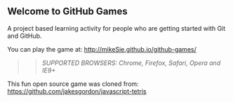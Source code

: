 ## Welcome to GitHub Games

A project based learning activity for people who are getting started with Git and GitHub.

You can play the game at: http://mikeSie.github.io/github-games/

>> _*SUPPORTED BROWSERS*: Chrome, Firefox, Safari, Opera and IE9+_

This fun open source game was cloned from: https://github.com/jakesgordon/javascript-tetris
